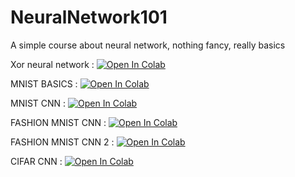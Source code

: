 # NeuralNetwork101
A simple course about neural network, nothing fancy, really basics

Xor neural network : [![Open In Colab](https://colab.research.google.com/assets/colab-badge.svg)](https://colab.research.google.com/github/hube12/NeuralNetwork101/blob/master/Jupyter%20Notebooks/neural%20network.ipynb)

MNIST BASICS : [![Open In Colab](https://colab.research.google.com/assets/colab-badge.svg)](https://colab.research.google.com/github/hube12/NeuralNetwork101/blob/master/Jupyter%20Notebooks/MNIST%20BASICS.ipynb)

MNIST CNN : [![Open In Colab](https://colab.research.google.com/assets/colab-badge.svg)](https://colab.research.google.com/github/hube12/NeuralNetwork101/blob/master/Jupyter%20Notebooks/FASHION%20MNIST%20CNN.ipynb)

FASHION MNIST CNN : [![Open In Colab](https://colab.research.google.com/assets/colab-badge.svg)](https://colab.research.google.com/github/hube12/NeuralNetwork101/blob/master/Jupyter%20Notebooks/FASHION%20MNIST%20CNN.ipynb)

FASHION MNIST CNN 2 : [![Open In Colab](https://colab.research.google.com/assets/colab-badge.svg)](https://colab.research.google.com/github/hube12/NeuralNetwork101/blob/master/Jupyter%20Notebooks/FASHION%20MNIST%20CNN%202.ipynb)

CIFAR CNN : [![Open In Colab](https://colab.research.google.com/assets/colab-badge.svg)](https://colab.research.google.com/github/hube12/NeuralNetwork101/blob/master/Jupyter%20Notebooks/CIFAR%20CNN.ipynb)










